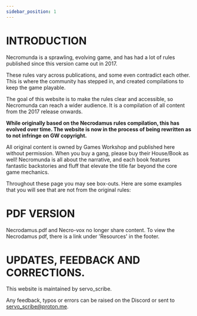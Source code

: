 ```yaml
---
sidebar_position: 1
---
```


# INTRODUCTION

Necromunda is a sprawling, evolving game, and has had a lot of rules published since this version came out in 2017.

These rules vary across publications, and some even contradict each other. This is where the community has stepped in, and created compilations to keep the game playable.

The goal of this website is to make the rules clear and accessible, so Necromunda can reach a wider audience. It is a compilation of all content from the 2017 release onwards.

**While originally based on the Necrodamus rules compilation, this has evolved over time. The website is now in the process of being rewritten as to not infringe on GW copyright.**

All original content is owned by Games Workshop and published here without permission. When you buy a gang, please buy their House/Book as well! Necromunda is all about the narrative, and each book features fantastic backstories and fluff that elevate the title far beyond the core game mechanics.

Throughout these page you may see box-outs. Here are some examples that you will see that are not from the original rules:

# PDF VERSION
Necrodamus.pdf and Necro-vox no longer share content. To view the Necrodamus pdf, there is a link under 'Resources' in the footer.

# UPDATES, FEEDBACK AND CORRECTIONS.
This website is maintained by servo_scribe.

Any feedback, typos or errors can be raised on the Discord or sent to servo_scribe@proton.me.
